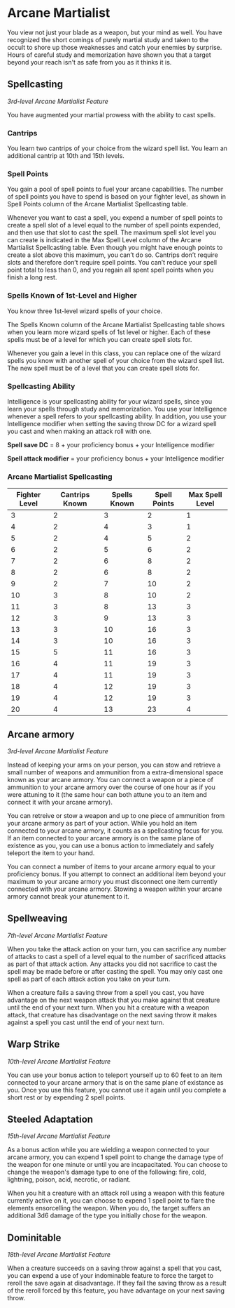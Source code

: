 # Arcane Martialist

You view not just your blade as a weapon, but your mind as well. You have recognized the short comings of purely martial study and taken to the occult to shore up those weaknesses and catch your enemies by surprise. Hours of careful study and memorization have shown you that a target beyond your reach isn't as safe from you as it thinks it is.

## Spellcasting

*3rd-level Arcane Martialist Feature*

You have augmented your martial prowess with the ability to cast spells.

### Cantrips

You learn two cantrips of your choice from the wizard spell list. You learn an additional cantrip at 10th and 15th levels.

### Spell Points

You gain a pool of spell points to fuel your arcane capabilities. The number of spell points you have to spend is based on your fighter level, as shown in Spell Points column of the Arcane Martialist Spellcasting table.

Whenever you want to cast a spell, you expend a number of spell points to create a spell slot of a level equal to the number of spell points expended, and then use that slot to cast the spell. The maximum spell slot level you can create is indicated in the Max Spell Level column of the Arcane Martialist Spellcasting table. Even though you might have enough points to create a slot above this maximum, you can’t do so. Cantrips don’t require slots and therefore don’t require spell points. You can’t reduce your spell point total to less than 0, and you regain all spent spell points when you finish a long rest.

### Spells Known of 1st-Level and Higher

You know three 1st-level wizard spells of your choice.

The Spells Known column of the Arcane Martialist Spellcasting table shows when you learn more wizard spells of 1st level or higher. Each of these spells must be of a level for which you can create spell slots for.

Whenever you gain a level in this class, you can replace one of the wizard spells you know with another spell of your choice from the wizard spell list. The new spell must be of a level that you can create spell slots for.

### Spellcasting Ability

Intelligence is your spellcasting ability for your wizard spells, since you learn your spells through study and memorization. You use your Intelligence whenever a spell refers to your spellcasting ability. In addition, you use your Intelligence modifier when setting the saving throw DC for a wizard spell you cast and when making an attack roll with one.

**Spell save DC** = 8 + your proficiency bonus + your Intelligence modifier

**Spell attack modifier** = your proficiency bonus + your Intelligence modifier

### Arcane Martialist Spellcasting

| Fighter Level | Cantrips Known | Spells Known | Spell Points | Max Spell Level |
|---|---|---|---|---|
| 3 | 2 | 3 | 2 | 1 |
| 4 | 2 | 4 | 3 | 1 |
| 5 | 2 | 4 | 5 | 2 |
| 6 | 2 | 5 | 6 | 2 |
| 7 | 2 | 6 | 8 | 2 |
| 8 | 2 | 6 | 8 | 2 |
| 9 | 2 | 7 | 10 | 2 |
| 10 | 3 | 8 | 10 | 2 |
| 11 | 3 | 8 | 13 | 3 |
| 12 | 3 | 9 | 13 | 3 |
| 13 | 3 | 10 | 16 | 3 |
| 14 | 3 | 10 | 16 | 3 |
| 15 | 5 | 11 | 16 | 3 |
| 16 | 4 | 11 | 19 | 3 |
| 17 | 4 | 11 | 19 | 3 |
| 18 | 4 | 12 | 19 | 3 |
| 19 | 4 | 12 | 19 | 3 |
| 20 | 4 | 13 | 23 | 4 |

## Arcane armory

*3rd-level Arcane Martialist Feature*

Instead of keeping your arms on your person, you can stow and retrieve a small number of weapons and ammunition from a extra-dimensional space known as your arcane armory. You can connect a weapon or a piece of ammunition to your arcane armory over the course of one hour as if you were attuning to it (the same hour can both attune you to an item and connect it with your arcane armory).

You can retreive or stow a weapon and up to one piece of ammunition from your arcane armory as part of your action. While you hold an item connected to your arcane armory, it counts as a spellcasting focus for you. If an item connected to your arcane armory is on the same plane of existence as you, you can use a bonus action to immediately and safely teleport the item to your hand.

You can connect a number of items to your arcane armory equal to your proficiency bonus. If you attempt to connect an additional item beyond your maximum to your arcane armory you must disconnect one item currently connected with your arcane armory. Stowing a weapon within your arcane armory cannot break your atunement to it.

## Spellweaving

*7th-level Arcane Martialist Feature*

When you take the attack action on your turn, you can sacrifice any number of attacks to cast a spell of a level equal to the number of sacrificed attacks as part of that attack action. Any attacks you did not sacrifice to cast the spell may be made before or after casting the spell. You may only cast one spell as part of each attack action you take on your turn.

When a creature fails a saving throw from a spell you cast, you have advantage on the next weapon attack that you make against that creature until the end of your next turn. When you hit a creature with a weapon attack, that creature has disadvantage on the next saving throw it makes against a spell you cast until the end of your next turn.

## Warp Strike

*10th-level Arcane Martialist Feature*

You can use your bonus action to teleport yourself up to 60 feet to an item connected to your arcane armory that is on the same plane of existance as you. Once you use this feature, you cannot use it again until you complete a short rest or by expending 2 spell points.

## Steeled Adaptation

*15th-level Arcane Martialist Feature*

As a bonus action while you are wielding a weapon connected to your arcane armory, you can expend 1 spell point to change the damage type of the weapon for one minute or until you are incapacitated. You can choose to change the weapon's damage type to one of the following: fire, cold, lightning, poison, acid, necrotic, or radiant.

When you hit a creature with an attack roll using a weapon with this feature currently active on it, you can choose to expend 1 spell point to flare the elements ensorcelling the weapon. When you do, the target suffers an additional 3d6 damage of the type you initially chose for the weapon.

## Dominitable

*18th-level Arcane Martialist Feature*

When a creature succeeds on a saving throw against a spell that you cast, you can expend a use of your indominable feature to force the target to reroll the save again at disadvantage. If they fail the saving throw as a result of the reroll forced by this feature, you have advantage on your next saving throw.